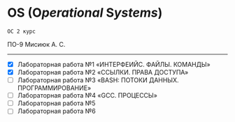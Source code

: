 # OS (**O***perational* **S***ystems*)
` ОС 2 курс `

ПО-9 Мисиюк А. С.

---

- [x] Лабораторная работа №1 «ИНТЕРФЕИЙС. ФАЙЛЫ. КОМАНДЫ»
- [x] Лабораторная работа №2 «ССЫЛКИ. ПРАВА ДОСТУПА»
- [ ] Лабораторная работа №3 «BASH: ПОТОКИ ДАННЫХ. ПРОГРАММИРОВАНИЕ»
- [ ] Лабораторная работа №4 «GCC. ПРОЦЕССЫ»
- [ ] Лабораторная работа №5
- [ ] Лабораторная работа №6
